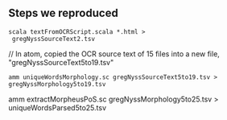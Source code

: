 
## Steps we reproduced

    scala textFromOCRScript.scala *.html >
     gregNyssSourceText2.tsv

// In atom, copied the OCR source text of 15 files into a new file, "gregNyssSourceText5to19.tsv"

    amm uniqueWordsMorphology.sc gregNyssSourceText5to19.tsv >  gregNyssMorphology5to19.tsv


   amm extractMorpheusPoS.sc gregNyssMorphology5to25.tsv > uniqueWordsParsed5to25.tsv
